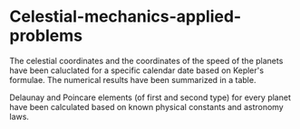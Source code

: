 # Celestial-mechanics-applied-problems

The celestial coordinates and the coordinates of the speed of the planets 
have been caluclated for a specific calendar date based on Kepler's formulae.
The numerical results have been summarized in a table.

Delaunay and Poincare elements (of first and second type) for every planet
have been calculated based on known physical constants and astronomy laws.
